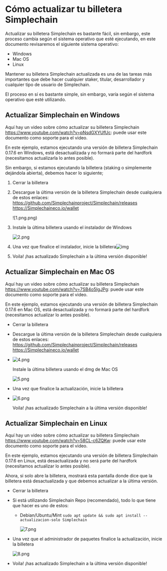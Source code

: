 # Cómo actualizar tu billetera Simplechain

Actualizar su billetera Simplechain es bastante fácil, sin embargo, este proceso cambia según el sistema operativo que esté ejecutando, en este documento revisaremos el siguiente sistema operativo:

- Windows
- Mac OS
- Linux

Mantener su billetera Simplechain actualizada es una de las tareas más importantes que debe hacer cualquier staker, titular, desarrollador y cualquier tipo de usuario de Simplechain.

El proceso en sí es bastante simple, sin embargo, varía según el sistema operativo que esté utilizando.

## Actualizar Simplechain en Windows

Aquí hay un video sobre cómo actualizar su billetera Simplechain https://www.youtube.com/watch?v=pNsdGXYUfUc: puede usar este documento como soporte para el video.

En este ejemplo, estamos ejecutando una versión de billetera Simplechain 0.17.6 en Windows, está desactualizada y no formará parte del hardfork (necesitamos actualizarla lo antes posible).

Sin embargo, si estamos ejecutando la billetera (staking o simplemente dejándola abierta), debemos hacer lo siguiente;

1. Cerrar la billetera

2. Descargue la última versión de la billetera Simplechain desde cualquiera de estos enlaces: https://github.com/Simplechainproject/Simplechain/releases https://Simplechaineco.io/wallet

   ![1.png.png)

3. Instale la última billetera usando el instalador de Windows

   ![2.png](https://docs.Simplechain.site/en/updateSimplechain/2.png)

4. Una vez que finalice el instalador, inicie la billetera![img](https://docs.Simplechain.site/en/updateSimplechain/3.png)

5. Voila! ¡has actualizado Simplechain a la última versión disponible!

## Actualizar Simplechain en Mac OS

Aquí hay un video sobre cómo actualizar su billetera Simplechain https://www.youtube.com/watch?v=7SB4o5IgJPg: puede usar este documento como soporte para el video.

En este ejemplo, estamos ejecutando una versión de billetera Simplechain 0.17.6 en Mac OS, está desactualizada y no formará parte del hardfork (necesitamos actualizar lo antes posible).

- Cerrar la billetera

- Descargue la última versión de la billetera Simplechain desde cualquiera de estos enlaces: https://github.com/Simplechainproject/Simplechain/releases https://Simplechaineco.io/wallet

- ![4.png](https://docs.Simplechain.site/en/updateSimplechain/4.png)

  Instale la última billetera usando el dmg de Mac OS

  ![5.png](https://docs.Simplechain.site/en/updateSimplechain/5.png)

- Una vez que finalice la actualización, inicie la billetera

- ![6.png](https://docs.Simplechain.site/en/updateSimplechain/6.png)

  Voila! ¡has actualizado Simplechain a la última versión disponible!

## Actualizar Simplechain en Linux

Aquí hay un video sobre cómo actualizar su billetera Simplechain https://www.youtube.com/watch?v=58CL-c6ZQKw: puede usar este documento como soporte para el video.

En este ejemplo, estamos ejecutando una versión de billetera Simplechain 0.17.6 en Linux, está desactualizada y no será parte del hardfork (necesitamos actualizar lo antes posible).

Ahora, si solo abre la billetera, mostrará esta pantalla donde dice que la billetera está desactualizada y que debemos actualizar a la última versión.

- Cerrar la billetera

- Si está utilizando Simplechain Repo (recomendado), todo lo que tiene que hacer es uno de estos:

  - Debian/Ubuntu/Mint `sudo apt update && sudo apt install --actualizacion-solo Simplechain`

    ![7.png](https://docs.Simplechain.site/en/updateSimplechain/7.png)

- Una vez que el administrador de paquetes finalice la actualización, inicie la billetera

  ![8.png](https://docs.Simplechain.site/en/updateSimplechain/8.png)

- Voila! ¡has actualizado Simplechain a la última versión disponible!

[
](https://docs.Simplechain.site/en/commands/)